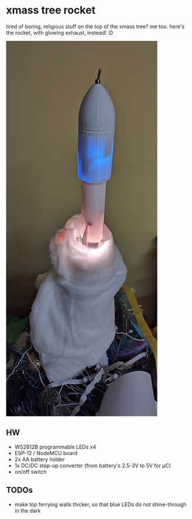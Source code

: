 # xmass tree rocket

tired of boring, religious stuff on the top of the xmass tree?
me too.
here's the rocket, with glowing exhaust, instead! :D

![rocket photo on xmass tree](doc/photo.jpg)


## HW
- WS2812B programmable LEDs x4
- ESP-12 / NodeMCU board
- 2x AA battery holder
- 1x DC/DC step-up converter (from battery's 2.5-3V to 5V for µC)
- on/off switch


## TODOs
- make top ferrying walls thicker, so that blue LEDs do not shine-through in the dark
